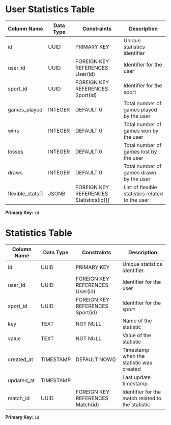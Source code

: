# User Statistics Table

| Column Name      | Data Type | Constraints                             | Description                                     |
| ---------------- | --------- | --------------------------------------- | ----------------------------------------------- |
| id               | UUID      | PRIMARY KEY                             | Unique statistics identifier                    |
| user_id          | UUID      | FOREIGN KEY REFERENCES User(id)         | Identifier for the user                         |
| sport_id         | UUID      | FOREIGN KEY REFERENCES Sport(id)        | Identifier for the sport                        |
| games_played     | INTEGER   | DEFAULT 0                               | Total number of games played by the user        |
| wins             | INTEGER   | DEFAULT 0                               | Total number of games won by the user           |
| losses           | INTEGER   | DEFAULT 0                               | Total number of games lost by the user          |
| draws            | INTEGER   | DEFAULT 0                               | Total number of games drawn by the user         |
| flexible_stats[] | JSONB     | FOREIGN KEY REFERENCES Statistics(id)[] | List of flexible statistics related to the user |

**Primary Key:** `id`

# Statistics Table

| Column Name | Data Type | Constraints                      | Description                                       |
| ----------- | --------- | -------------------------------- | ------------------------------------------------- |
| id          | UUID      | PRIMARY KEY                      | Unique statistics identifier                      |
| user_id     | UUID      | FOREIGN KEY REFERENCES User(id)  | Identifier for the user                           |
| sport_id    | UUID      | FOREIGN KEY REFERENCES Sport(id) | Identifier for the sport                          |
| key         | TEXT      | NOT NULL                         | Name of the statistic                             |
| value       | TEXT      | NOT NULL                         | Value of the statistic                            |
| created_at  | TIMESTAMP | DEFAULT NOW()                    | Timestamp when the statistic was created          |
| updated_at  | TIMESTAMP |                                  | Last update timestamp                             |
| match_id    | UUID      | FOREIGN KEY REFERENCES Match(id) | Identifier for the match related to the statistic |

**Primary Key:** `id`

